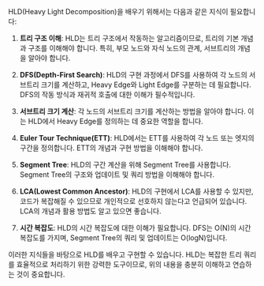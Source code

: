 HLD(Heavy Light Decomposition)을 배우기 위해서는 다음과 같은 지식이 필요합니다:

1. **트리 구조 이해**: HLD는 트리 구조에서 작동하는 알고리즘이므로, 트리의 기본 개념과 구조를 이해해야 합니다. 특히, 부모 노드와 자식 노드의 관계, 서브트리의 개념을 알아야 합니다.

2. **DFS(Depth-First Search)**: HLD의 구현 과정에서 DFS를 사용하여 각 노드의 서브트리 크기를 계산하고, Heavy Edge와 Light Edge를 구분하는 데 필요합니다. DFS의 작동 방식과 재귀적 호출에 대한 이해가 필수적입니다.

3. **서브트리 크기 계산**: 각 노드의 서브트리 크기를 계산하는 방법을 알아야 합니다. 이는 HLD에서 Heavy Edge를 정의하는 데 중요한 역할을 합니다.

4. **Euler Tour Technique(ETT)**: HLD에서는 ETT를 사용하여 각 노드 또는 엣지의 구간을 정의합니다. ETT의 개념과 구현 방법을 이해해야 합니다.

5. **Segment Tree**: HLD의 구간 계산을 위해 Segment Tree를 사용합니다. Segment Tree의 구조와 업데이트 및 쿼리 방법을 이해해야 합니다.

6. **LCA(Lowest Common Ancestor)**: HLD의 구현에서 LCA를 사용할 수 있지만, 코드가 복잡해질 수 있으므로 개인적으로 선호하지 않는다고 언급되어 있습니다. LCA의 개념과 활용 방법도 알고 있으면 좋습니다.

7. **시간 복잡도**: HLD의 시간 복잡도에 대한 이해가 필요합니다. DFS는 O(N)의 시간 복잡도를 가지며, Segment Tree의 쿼리 및 업데이트는 O(logN)입니다.

이러한 지식들을 바탕으로 HLD를 배우고 구현할 수 있습니다. HLD는 복잡한 트리 쿼리를 효율적으로 처리하기 위한 강력한 도구이므로, 위의 내용을 충분히 이해하고 연습하는 것이 중요합니다.